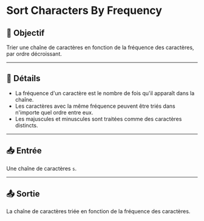 # Sort Characters By Frequency

## 🎯 Objectif

Trier une chaîne de caractères en fonction de la fréquence des caractères, par ordre décroissant.

---

## 📝 Détails

  - La fréquence d'un caractère est le nombre de fois qu'il apparaît dans la chaîne.
  - Les caractères avec la même fréquence peuvent être triés dans n'importe quel ordre entre eux.
  - Les majuscules et minuscules sont traitées comme des caractères distincts.

---

## 📥 Entrée

Une chaîne de caractères `s`.

---

## 📤 Sortie

La chaîne de caractères triée en fonction de la fréquence des caractères.


